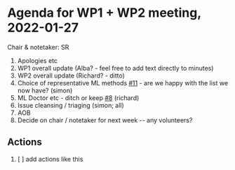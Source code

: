 # Agenda for WP1 + WP2 meeting, 2022-01-27

Chair & notetaker: SR

1. Apologies etc
2. WP1 overall update (Alba? - feel free to add text directly to minutes)
3. WP2 overall update (Richard? - ditto)
4. Choice of representative ML methods [#11](https://github.com/jim-smith/GRAIMatter/issues/11) - are we happy with the list we now have? (simon)
5. ML Doctor etc - ditch or keep [#8](https://github.com/jim-smith/GRAIMatter/issues/8) (richard)
6. Issue cleansing / triaging (simon; all)
7. AOB
8. Decide on chair / notetaker for next week -- any volunteers?

## Actions

1. [ ] add actions like this
